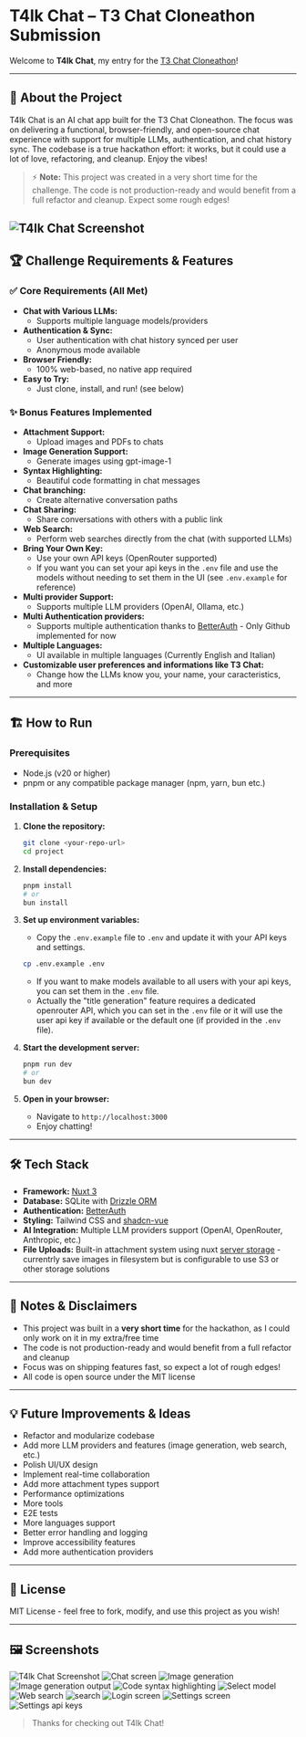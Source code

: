# T4lk Chat – T3 Chat Cloneathon Submission

Welcome to **T4lk Chat**, my entry for the [T3 Chat Cloneathon](https://cloneathon.t3.chat/)!

---

## 🚀 About the Project

T4lk Chat is an AI chat app built for the T3 Chat Cloneathon. The focus was on delivering a functional, browser-friendly, and open-source chat experience with support for multiple LLMs, authentication, and chat history sync. The codebase is a true hackathon effort: it works, but it could use a lot of love, refactoring, and cleanup. Enjoy the vibes!

> ⚡ **Note:** This project was created in a very short time for the challenge. The code is not production-ready and would benefit from a full refactor and cleanup. Expect some rough edges!

![T4lk Chat Screenshot](./docs/assets/t4lk_chat.png)
---

## 🏆 Challenge Requirements & Features

### ✅ Core Requirements (All Met)

- **Chat with Various LLMs:**
  - Supports multiple language models/providers
- **Authentication & Sync:**
  - User authentication with chat history synced per user
  - Anonymous mode available
- **Browser Friendly:**
  - 100% web-based, no native app required
- **Easy to Try:**
  - Just clone, install, and run! (see below)

### ✨ Bonus Features Implemented

- **Attachment Support:**
  - Upload images and PDFs to chats
- **Image Generation Support:**
  - Generate images using gpt-image-1
- **Syntax Highlighting:**
  - Beautiful code formatting in chat messages
- **Chat branching:**
  - Create alternative conversation paths
- **Chat Sharing:**
  - Share conversations with others with a public link
- **Web Search:**
  - Perform web searches directly from the chat (with supported LLMs)
- **Bring Your Own Key:**
  - Use your own API keys (OpenRouter supported)
  - If you want you can set your api keys in the `.env` file and use the models without needing to set them in the UI (see `.env.example` for reference)
- **Multi provider Support:**
  - Supports multiple LLM providers (OpenAI, Ollama, etc.)
- **Multi Authentication providers:**
  - Supports multiple authentication thanks to [BetterAuth](https://github.com/better-auth/better-auth) - Only Github implemented for now
- **Multiple Languages:**
  - UI available in multiple languages (Currently English and Italian)
- **Customizable user preferences and informations like T3 Chat:**
  - Change how the LLMs know you, your name, your caracteristics, and more

---

## 🏗️ How to Run

### Prerequisites

- Node.js (v20 or higher)
- pnpm or any compatible package manager (npm, yarn, bun etc.)

### Installation & Setup

1. **Clone the repository:**

   ```bash
   git clone <your-repo-url>
   cd project
   ```

2. **Install dependencies:**

   ```bash
   pnpm install
   # or
   bun install
   ```

3. **Set up environment variables:**

   - Copy the `.env.example` file to `.env` and update it with your API keys and settings.

   ```bash
   cp .env.example .env
   ```

   - If you want to make models available to all users with your api keys, you can set them in the `.env` file.
   - Actually the "title generation" feature requires a dedicated openrouter API, which you can set in the `.env` file or it will use the user api key if available or the default one (if provided in the `.env` file).

4. **Start the development server:**

   ```bash
   pnpm run dev
   # or
   bun dev
   ```

5. **Open in your browser:**
   - Navigate to `http://localhost:3000`
   - Enjoy chatting!

---

## 🛠️ Tech Stack

- **Framework:** [Nuxt 3](https://nuxt.com)
- **Database:** SQLite with [Drizzle ORM](https://github.com/drizzle-team/drizzle-orm)
- **Authentication:** [BetterAuth](https://github.com/better-auth/better-auth)
- **Styling:** Tailwind CSS and [shadcn-vue](https://github.com/unovue/shadcn-vue)
- **AI Integration:** Multiple LLM providers support (OpenAI, OpenRouter, Anthropic, etc.)
- **File Uploads:** Built-in attachment system using nuxt [server storage](https://nuxt.com/docs/guide/directory-structure/server#server-storage) - currentrly save images in filesystem but is configurable to use S3 or other storage solutions

---

## 📝 Notes & Disclaimers

- This project was built in a **very short time** for the hackathon, as I could only work on it in my extra/free time
- The code is not production-ready and would benefit from a full refactor and cleanup
- Focus was on shipping features fast, so expect a lot of rough edges!
- All code is open source under the MIT license

---

## 💡 Future Improvements & Ideas

- Refactor and modularize codebase
- Add more LLM providers and features (image generation, web search, etc.)
- Polish UI/UX design
- Implement real-time collaboration
- Add more attachment types support
- Performance optimizations
- More tools
- E2E tests
- More languages support
- Better error handling and logging
- Improve accessibility features
- Add more authentication providers

---

## 📜 License

MIT License - feel free to fork, modify, and use this project as you wish!

---

## 🖼️ Screenshots
![T4lk Chat Screenshot](./docs/assets/t4lk_chat.png)
![Chat screen](./docs/assets/chat.png)
![Image generation](./docs/assets/image_generation_1.png)
![Image generation output](./docs/assets/image_generation_2.png)
![Code syntax highlighting](./docs/assets/code_syntax.png)
![Select model](./docs/assets/select_model.png)
![Web search](./docs/assets/web_search.png)
![search](./docs/assets/search.png)
![Login screen](./docs/assets/login.png)
![Settings screen](./docs/assets/settings_customization.png)
![Settings api keys](./docs/assets/settings_api_keys.png)

> Thanks for checking out T4lk Chat!

